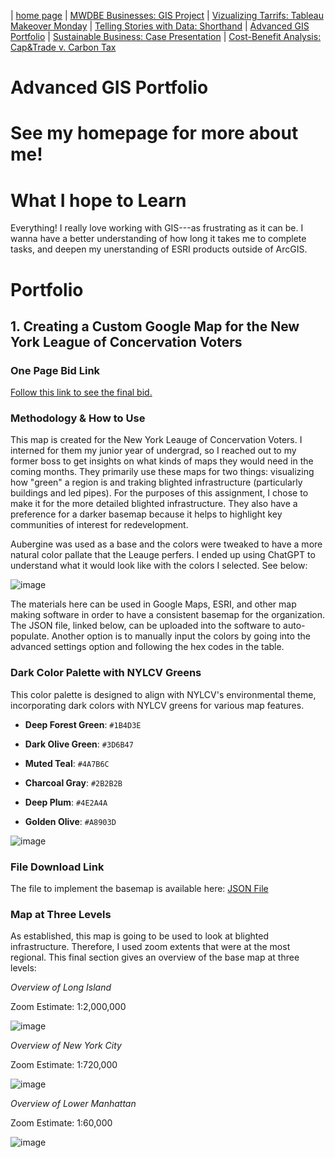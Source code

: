 | [home page](https://cristinagoeller.github.io/cristina-goeller-portfolio/) | [MWDBE Businesses: GIS Project](MWDBEBusinesses) | [Vizualizing Tarrifs: Tableau Makeover Monday](TableauRemake) | [Telling Stories with Data: Shorthand](final-project-part-one) | [Advanced GIS Portfolio](AdvancedGISPortfolio) | [Sustainable Business: Case Presentation](SustainableBusiness) | [Cost-Benefit Analysis: Cap&Trade v. Carbon Tax](Cap&TradevCarbonTax)

# Advanced GIS Portfolio


# See my homepage for more about me! 

# What I hope to Learn
Everything! I really love working with GIS---as frustrating as it can be. I wanna have a better understanding of how long it takes me to complete tasks, and deepen my unerstanding of ESRI products outside of ArcGIS. 

# Portfolio 
## 1. Creating a Custom Google Map for the New York League of Concervation Voters
### One Page Bid Link 

[Follow this link to see the final bid.](https://andrewcmu-my.sharepoint.com/:w:/g/personal/cgoeller_andrew_cmu_edu/ETkuZLX3C9tEmqHRgTyVu4UBF2rm1sPqayHMANCPSNR7Hw?e=NrLCfg) 

### Methodology & How to Use

This map is created for the New York Leauge of Concervation Voters. I interned for them my junior year of undergrad, so I reached out to my former boss to get insights on what kinds of maps they would need in the coming months. They primarily use these maps for two things: visualizing how "green" a region is and traking blighted infrastructure (particularly buildings and led pipes). For the purposes of this assignment, I chose to make it for the more detailed blighted infrastructure. They also have a preference for a darker basemap because it helps to highlight key communities of interest for redevelopment. 

Aubergine was used as a base and the colors were tweaked to have a more natural color pallate that the Leauge perfers. I ended up using ChatGPT to understand what it would look like with the colors I selected. See below:  

![image](https://github.com/user-attachments/assets/fb29073c-3a4f-4b24-87c4-2379cce98255)

The materials here can be used in Google Maps, ESRI, and other map making software in order to have a consistent basemap for the organization. The JSON file, linked below, can be uploaded into the software to auto-populate. Another option is to manually input the colors by going into the advanced settings option and following the hex codes in the table.

### Dark Color Palette with NYLCV Greens

This color palette is designed to align with NYLCV's environmental theme, incorporating dark colors with NYLCV greens for various map features.

- **Deep Forest Green**: `#1B4D3E`  
  
- **Dark Olive Green**: `#3D6B47`  
  
- **Muted Teal**: `#4A7B6C`  
  
- **Charcoal Gray**: `#2B2B2B`  
 
- **Deep Plum**: `#4E2A4A`  
  
- **Golden Olive**: `#A8903D`

![image](https://github.com/user-attachments/assets/1e9c9b2f-d0e8-4cd7-b9ec-ad5b4fad1392)


### File Download Link

The file to implement the basemap is available here:
[JSON File](https://andrewcmu-my.sharepoint.com/:u:/g/personal/cgoeller_andrew_cmu_edu/EbsGucIc4CFDjBuFDrxKFLUBhq3qaDBTyy_YxmokR-FlSQ?e=ugNcmA)

### Map at Three Levels
As established, this map is going to be used to look at blighted infrastructure. Therefore, I used zoom extents that were at the most regional. 
This final section gives an overview of the base map at three levels: 

_Overview of Long Island_

Zoom Estimate: 1:2,000,000

![image](https://github.com/user-attachments/assets/36386110-8c05-4be2-9c70-b53c02ce0834)

_Overview of New York City_

Zoom Estimate: 1:720,000

![image](https://github.com/user-attachments/assets/e93ae6b2-023d-416b-b6f6-7d6313cb1384)

_Overview of Lower Manhattan_

Zoom Estimate: 1:60,000

![image](https://github.com/user-attachments/assets/8d7557be-e4f8-427a-b95f-ba2119d77f03)


